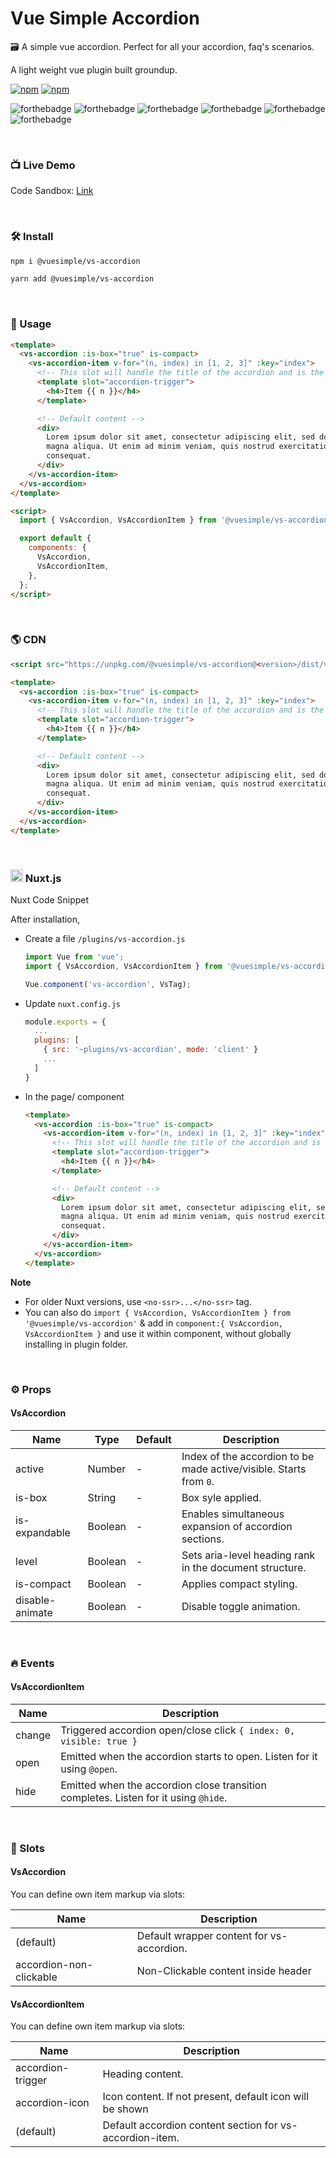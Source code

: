 # Vue Simple Accordion

🗃 A simple vue accordion. Perfect for all your accordion, faq's scenarios.

A light weight vue plugin built groundup.

[![npm](https://img.shields.io/npm/v/@vuesimple/vs-accordion.svg)](https://www.npmjs.com/package/@vuesimple/vs-accordion)
[![npm](https://img.shields.io/npm/dt/@vuesimple/vs-accordion.svg)](https://img.shields.io/npm/dt/@vuesimple/vs-accordion.svg)
<br />

![forthebadge](https://forthebadge.com/images/badges/made-with-vue.svg)
![forthebadge](https://forthebadge.com/images/badges/made-with-javascript.svg)
![forthebadge](https://forthebadge.com/images/badges/built-with-love.svg)
![forthebadge](https://forthebadge.com/images/badges/built-with-swag.svg)
![forthebadge](https://forthebadge.com/images/badges/check-it-out.svg)
![forthebadge](https://forthebadge.com/images/badges/60-percent-of-the-time-works-every-time.svg)

<br />

### 📺 Live Demo

Code Sandbox: [Link](https://codesandbox.io/s/vs-accordion-9shik?file=/src/App.vue)

<br />

### 🛠 Install

```bash
npm i @vuesimple/vs-accordion
```

```bash
yarn add @vuesimple/vs-accordion
```

<br />

### 🚀 Usage

```html
<template>
  <vs-accordion :is-box="true" is-compact>
    <vs-accordion-item v-for="(n, index) in [1, 2, 3]" :key="index">
      <!-- This slot will handle the title of the accordion and is the part you click on -->
      <template slot="accordion-trigger">
        <h4>Item {{ n }}</h4>
      </template>

      <!-- Default content -->
      <div>
        Lorem ipsum dolor sit amet, consectetur adipiscing elit, sed do eiusmod tempor incididunt ut labore et dolore
        magna aliqua. Ut enim ad minim veniam, quis nostrud exercitation ullamco laboris nisi ut aliquip ex ea commodo
        consequat.
      </div>
    </vs-accordion-item>
  </vs-accordion>
</template>

<script>
  import { VsAccordion, VsAccordionItem } from '@vuesimple/vs-accordion';

  export default {
    components: {
      VsAccordion,
      VsAccordionItem,
    },
  };
</script>
```

<br />

### 🌎 CDN

```html
<script src="https://unpkg.com/@vuesimple/vs-accordion@<version>/dist/vs-accordion.min.js"></script>
```

```html
<template>
  <vs-accordion :is-box="true" is-compact>
    <vs-accordion-item v-for="(n, index) in [1, 2, 3]" :key="index">
      <!-- This slot will handle the title of the accordion and is the part you click on -->
      <template slot="accordion-trigger">
        <h4>Item {{ n }}</h4>
      </template>

      <!-- Default content -->
      <div>
        Lorem ipsum dolor sit amet, consectetur adipiscing elit, sed do eiusmod tempor incididunt ut labore et dolore
        magna aliqua. Ut enim ad minim veniam, quis nostrud exercitation ullamco laboris nisi ut aliquip ex ea commodo
        consequat.
      </div>
    </vs-accordion-item>
  </vs-accordion>
</template>
```

<br />

<h3> 
  <img src="https://i.imgur.com/MWynQNa.png" width="20px"> Nuxt.js
</h3>

Nuxt Code Snippet

After installation,

- Create a file `/plugins/vs-accordion.js`

  ```javascript
  import Vue from 'vue';
  import { VsAccordion, VsAccordionItem } from '@vuesimple/vs-accordion';

  Vue.component('vs-accordion', VsTag);
  ```

- Update `nuxt.config.js`
  ```javascript
  module.exports = {
    ...
    plugins: [
      { src: '~plugins/vs-accordion', mode: 'client' }
      ...
    ]
  }
  ```
- In the page/ component

  ```html
  <template>
    <vs-accordion :is-box="true" is-compact>
      <vs-accordion-item v-for="(n, index) in [1, 2, 3]" :key="index">
        <!-- This slot will handle the title of the accordion and is the part you click on -->
        <template slot="accordion-trigger">
          <h4>Item {{ n }}</h4>
        </template>

        <!-- Default content -->
        <div>
          Lorem ipsum dolor sit amet, consectetur adipiscing elit, sed do eiusmod tempor incididunt ut labore et dolore
          magna aliqua. Ut enim ad minim veniam, quis nostrud exercitation ullamco laboris nisi ut aliquip ex ea commodo
          consequat.
        </div>
      </vs-accordion-item>
    </vs-accordion>
  </template>
  ```

**Note**

- For older Nuxt versions, use `<no-ssr>...</no-ssr>` tag.
- You can also do
  `import { VsAccordion, VsAccordionItem } from '@vuesimple/vs-accordion'`
  & add in `component:{ VsAccordion, VsAccordionItem }` and use it within component, without globally installing in plugin folder.

<br />

### ⚙ Props

#### VsAccordion

| Name            | Type    | Default | Description                                                        |
| --------------- | ------- | ------- | ------------------------------------------------------------------ |
| active          | Number  | -       | Index of the accordion to be made active/visible. Starts from `0`. |
| is-box          | String  | -       | Box syle applied.                                                  |
| is-expandable   | Boolean | -       | Enables simultaneous expansion of accordion sections.              |
| level           | Boolean | -       | Sets aria-level heading rank in the document structure.            |
| is-compact      | Boolean | -       | Applies compact styling.                                           |
| disable-animate | Boolean | -       | Disable toggle animation.                                          |

<br />

### 🔥 Events

#### VsAccordionItem

| Name   | Description                                                                         |
| ------ | ----------------------------------------------------------------------------------- |
| change | Triggered accordion open/close click `{ index: 0, visible: true }`                  |
| open   | Emitted when the accordion starts to open. Listen for it using `@open`.             |
| hide   | Emitted when the accordion close transition completes. Listen for it using `@hide`. |

<br />

### 📎 Slots

#### VsAccordion

You can define own item markup via slots:

| Name                    | Description                               |
| ----------------------- | ----------------------------------------- |
| (default)               | Default wrapper content for vs-accordion. |
| accordion-non-clickable | Non-Clickable content inside header       |

#### VsAccordionItem

You can define own item markup via slots:

| Name              | Description                                              |
| ----------------- | -------------------------------------------------------- |
| accordion-trigger | Heading content.                                         |
| accordion-icon    | Icon content. If not present, default icon will be shown |
| (default)         | Default accordion content section for vs-accordion-item. |
